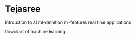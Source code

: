 # Tejasree
Intrduction to AI
ml-defnition
ml-features
real time applications

flowchart of machine learning

